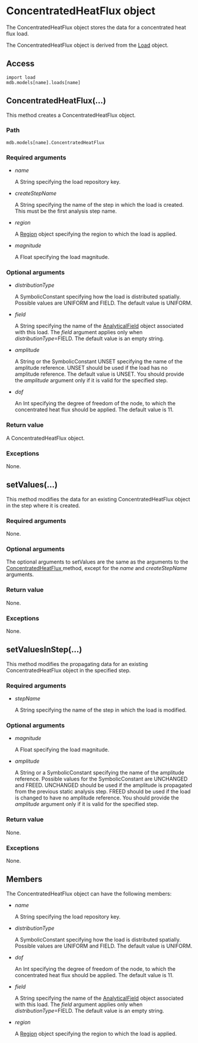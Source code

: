 # ConcentratedHeatFlux object

The ConcentratedHeatFlux object stores the data for a concentrated heat flux load.

The ConcentratedHeatFlux object is derived from the [Load](https://help.3ds.com/2022/english/DSSIMULIA_Established/SIMACAEKERRefMap/simaker-c-loadpyc.htm?ContextScope=all) object.

## Access

```
import load
mdb.models[name].loads[name]
```

## ConcentratedHeatFlux(...)



This method creates a ConcentratedHeatFlux object.



### Path

```
mdb.models[name].ConcentratedHeatFlux
```

### Required arguments

- *name*

  A String specifying the load repository key.

- *createStepName*

  A String specifying the name of the step in which the load is created. This must be the first analysis step name.

- *region*

  A [Region](https://help.3ds.com/2022/english/DSSIMULIA_Established/SIMACAEKERRefMap/simaker-c-regionpyc.htm?ContextScope=all) object specifying the region to which the load is applied.

- *magnitude*

  A Float specifying the load magnitude.

### Optional arguments

- *distributionType*

  A SymbolicConstant specifying how the load is distributed spatially. Possible values are UNIFORM and FIELD. The default value is UNIFORM.

- *field*

  A String specifying the name of the [AnalyticalField](https://help.3ds.com/2022/english/DSSIMULIA_Established/SIMACAEKERRefMap/simaker-c-analyticalfieldpyc.htm?ContextScope=all) object associated with this load. The *field* argument applies only when *distributionType*=FIELD. The default value is an empty string.

- *amplitude*

  A String or the SymbolicConstant UNSET specifying the name of the amplitude reference. UNSET should be used if the load has no amplitude reference. The default value is UNSET. You should provide the *amplitude* argument only if it is valid for the specified step.

- *dof*

  An Int specifying the degree of freedom of the node, to which the concentrated heat flux should be applied. The default value is 11.

### Return value

A ConcentratedHeatFlux object.

### Exceptions

None.



## setValues(...)



This method modifies the data for an existing ConcentratedHeatFlux object in the step where it is created.



### Required arguments

None.

### Optional arguments

The optional arguments to setValues are the same as the arguments to the [ConcentratedHeatFlux ](https://help.3ds.com/2022/english/DSSIMULIA_Established/SIMACAEKERRefMap/simaker-c-concentratedheatfluxpyc.htm?ContextScope=all#simaker-concentratedheatfluxconcentratedheatfluxpyc)method, except for the *name* and *createStepName* arguments.

### Return value

None.

### Exceptions

None.



## setValuesInStep(...)



This method modifies the propagating data for an existing ConcentratedHeatFlux object in the specified step.



### Required arguments

- *stepName*

  A String specifying the name of the step in which the load is modified.

### Optional arguments

- *magnitude*

  A Float specifying the load magnitude.

- *amplitude*

  A String or a SymbolicConstant specifying the name of the amplitude reference. Possible values for the SymbolicConstant are UNCHANGED and FREED. UNCHANGED should be used if the amplitude is propagated from the previous static analysis step. FREED should be used if the load is changed to have no amplitude reference. You should provide the *amplitude* argument only if it is valid for the specified step.

### Return value

None.

### Exceptions

None.



## Members

The ConcentratedHeatFlux object can have the following members:

- *name*

  A String specifying the load repository key.

- *distributionType*

  A SymbolicConstant specifying how the load is distributed spatially. Possible values are UNIFORM and FIELD. The default value is UNIFORM.

- *dof*

  An Int specifying the degree of freedom of the node, to which the concentrated heat flux should be applied. The default value is 11.

- *field*

  A String specifying the name of the [AnalyticalField](https://help.3ds.com/2022/english/DSSIMULIA_Established/SIMACAEKERRefMap/simaker-c-analyticalfieldpyc.htm?ContextScope=all) object associated with this load. The *field* argument applies only when *distributionType*=FIELD. The default value is an empty string.

- *region*

  A [Region](https://help.3ds.com/2022/english/DSSIMULIA_Established/SIMACAEKERRefMap/simaker-c-regionpyc.htm?ContextScope=all) object specifying the region to which the load is applied.